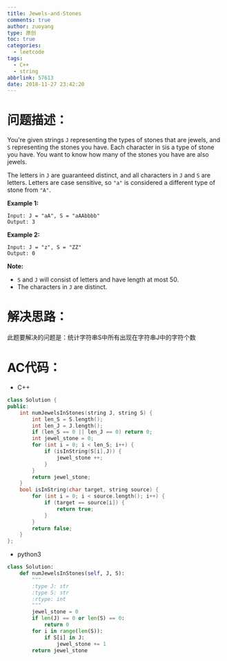 ```yaml
---
title: Jewels-and-Stones
comments: true
author: zuoyang
type: 原创
toc: true
categories:
  - leetcode
tags:
  - C++
  - string
abbrlink: 57613
date: 2018-11-27 23:42:20
---
```


# 问题描述：

You're given strings `J` representing the types of stones that are jewels, and `S` representing the stones you have.  Each character in `S`is a type of stone you have.  You want to know how many of the stones you have are also jewels.

The letters in `J` are guaranteed distinct, and all characters in `J` and `S` are letters. Letters are case sensitive, so `"a"` is considered a different type of stone from `"A"`.

**Example 1:**

```shell
Input: J = "aA", S = "aAAbbbb"
Output: 3
```

**Example 2:**

```shell
Input: J = "z", S = "ZZ"
Output: 0
```

**Note:**

- `S` and `J` will consist of letters and have length at most 50.
- The characters in `J` are distinct.

# 解决思路：

此题要解决的问题是：统计字符串S中所有出现在字符串J中的字符个数



# AC代码：

- C++

```C++
class Solution {
public:
    int numJewelsInStones(string J, string S) {
        int len_S = S.length();
        int len_J = J.length();
        if (len_S == 0 || len_J == 0) return 0;
        int jewel_stone = 0;
        for (int i = 0; i < len_S; i++) {
            if (isInString(S[i],J)) {
                jewel_stone ++;
            }
        }
        return jewel_stone;
    }
    bool isInString(char target, string source) {
        for (int i = 0; i < source.length(); i++) {
            if (target == source[i]) {
                return true;
            } 
        }
        return false;
    } 
};
```

- python3

```python
class Solution:
    def numJewelsInStones(self, J, S):
        """
        :type J: str
        :type S: str
        :rtype: int
        """
        jewel_stone = 0
        if len(J) == 0 or len(S) == 0:
            return 0
        for i in range(len(S)):
            if S[i] in J:
                jewel_stone += 1
        return jewel_stone
```

